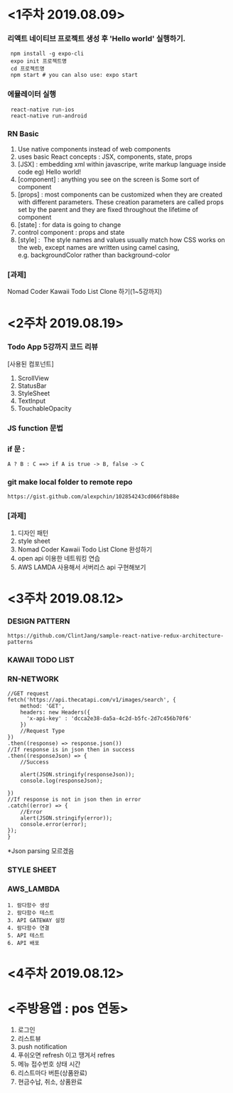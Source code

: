 

<1주차 2019.08.09>
================
  ### 리액트 네이티브 프로젝트 생성 후 'Hello world' 실행하기.
     npm install -g expo-cli
     expo init 프로젝트명
     cd 프로젝트명
     npm start # you can also use: expo start
    
   ### 에뮬레이터 실행
     react-native run-ios
     react-native run-android
    
   ### RN Basic
   1. Use native components instead of web components
   2. uses basic React concepts : JSX, components, state, props
   3. [JSX] : embedding xml within javascripe, write markup language inside code
      eg) <View><Text>Hello world!</Text></View> 
   4. [component] : anything you see on the screen is Some sort of component
   5. [props] : most components can be customized when they are created with different parameters. These creation parameters                   are called props set by the parent and they are fixed throughout the lifetime of component
   6. [state] : for data is going to change
   7. control component : props and state
   8. [style] :  The style names and values usually match how CSS works on the web, except names are written using camel                        casing, e.g. backgroundColor rather than background-color

  ### [과제]
   Nomad Coder Kawaii Todo List Clone 하기(1~5강까지)
  
<2주차 2019.08.19>
================
  ### Todo App 5강까지 코드 리뷰
   [사용된 컴포넌트]
   1. ScrollView
   2. StatusBar
   3. StyleSheet  
   4. TextInput
   5. TouchableOpacity
    
  ### JS function 문법
  
  ### if 문 :
    A ? B : C ==> if A is true -> B, false -> C
    
  ### git make local folder to remote repo
    https://gist.github.com/alexpchin/102854243cd066f8b88e
    
  
  ### [과제]
   1. 디자인 패턴
   2. style sheet
   3. Nomad Coder Kawaii Todo List Clone 완성하기
   4. open api 이용한 네트워킹 연습
   5. AWS LAMDA 사용해서 서버리스 api 구현해보기
    
<3주차 2019.08.12>
===============
  ### DESIGN PATTERN
    https://github.com/ClintJang/sample-react-native-redux-architecture-patterns
  ### KAWAII TODO LIST
  ### RN-NETWORK
    //GET request 
    fetch('https://api.thecatapi.com/v1/images/search', {
        method: 'GET',
        headers: new Headers({
          'x-api-key' : 'dcca2e38-da5a-4c2d-b5fc-2d7c456b70f6'
        })
        //Request Type 
    })
    .then((response) => response.json())
    //If response is in json then in success
    .then((responseJson) => {
        //Success 
        
        alert(JSON.stringify(responseJson));
        console.log(responseJson);
        
    })
    //If response is not in json then in error
    .catch((error) => {
        //Error 
        alert(JSON.stringify(error));
        console.error(error);
    });
    }
  *Json parsing 모르겠음
  
  ### STYLE SHEET
  ### AWS_LAMBDA
    1. 람다함수 생성
    2. 람다함수 테스트
    3. API GATEWAY 설정
    4. 람다함수 연결
    5. API 테스트
    6. API 배포
    




<4주차 2019.08.12>
==============

<주방용앱 : pos 연동>
========
1. 로그인
2. 리스트뷰
3. push notification
4. 푸쉬오면 refresh 이고 땡겨서 refres
5. 메뉴 접수번호 상태 시간
6. 리스트마다 버튼(상품완료)
7. 현금수납, 취소, 상품완료
